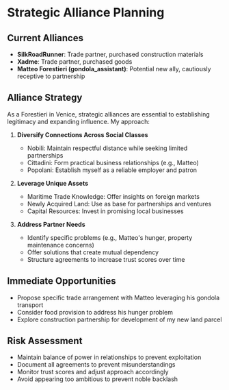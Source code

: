 # Strategic Alliance Planning

## Current Alliances
- **SilkRoadRunner**: Trade partner, purchased construction materials
- **Xadme**: Trade partner, purchased goods
- **Matteo Forestieri (gondola_assistant)**: Potential new ally, cautiously receptive to partnership

## Alliance Strategy
As a Forestieri in Venice, strategic alliances are essential to establishing legitimacy and expanding influence. My approach:

1. **Diversify Connections Across Social Classes**
   - Nobili: Maintain respectful distance while seeking limited partnerships
   - Cittadini: Form practical business relationships (e.g., Matteo)
   - Popolani: Establish myself as a reliable employer and patron

2. **Leverage Unique Assets**
   - Maritime Trade Knowledge: Offer insights on foreign markets
   - Newly Acquired Land: Use as base for partnerships and ventures
   - Capital Resources: Invest in promising local businesses

3. **Address Partner Needs**
   - Identify specific problems (e.g., Matteo's hunger, property maintenance concerns)
   - Offer solutions that create mutual dependency
   - Structure agreements to increase trust scores over time

## Immediate Opportunities
- Propose specific trade arrangement with Matteo leveraging his gondola transport
- Consider food provision to address his hunger problem
- Explore construction partnership for development of my new land parcel

## Risk Assessment
- Maintain balance of power in relationships to prevent exploitation
- Document all agreements to prevent misunderstandings
- Monitor trust scores and adjust approach accordingly
- Avoid appearing too ambitious to prevent noble backlash
